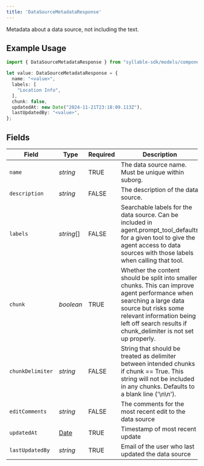 ```yaml
---
title: 'DataSourceMetadataResponse'
---
```


Metadata about a data source, not including the text.

## Example Usage

```typescript
import { DataSourceMetadataResponse } from "syllable-sdk/models/components";

let value: DataSourceMetadataResponse = {
  name: "<value>",
  labels: [
    "Location Info",
  ],
  chunk: false,
  updatedAt: new Date("2024-11-21T23:18:09.113Z"),
  lastUpdatedBy: "<value>",
};
```

## Fields

| Field                                                                                                                                                                                                                                       | Type                                                                                                                                                                                                                                        | Required                                                                                                                                                                                                                                    | Description                                                                                                                                                                                                                                 | Example                                                                                                                                                                                                                                     |
| ------------------------------------------------------------------------------------------------------------------------------------------------------------------------------------------------------------------------------------------- | ------------------------------------------------------------------------------------------------------------------------------------------------------------------------------------------------------------------------------------------- | ------------------------------------------------------------------------------------------------------------------------------------------------------------------------------------------------------------------------------------------- | ------------------------------------------------------------------------------------------------------------------------------------------------------------------------------------------------------------------------------------------- | ------------------------------------------------------------------------------------------------------------------------------------------------------------------------------------------------------------------------------------------- |
| `name`                                                                                                                                                                                                                                      | *string*                                                                                                                                                                                                                                    | TRUE                                                                                                                                                                                                                          | The data source name. Must be unique within suborg.                                                                                                                                                                                         |                                                                                                                                                                                                                                             |
| `description`                                                                                                                                                                                                                               | *string*                                                                                                                                                                                                                                    | FALSE                                                                                                                                                                                                                          | The description of the data source.                                                                                                                                                                                                         |                                                                                                                                                                                                                                             |
| `labels`                                                                                                                                                                                                                                    | *string*[]                                                                                                                                                                                                                                  | FALSE                                                                                                                                                                                                                          | Searchable labels for the data source. Can be included in agent.prompt_tool_defaults for a given tool to give the agent access to data sources with those labels when calling that tool.                                                    | [<br/>"Location Info"<br/>]                                                                                                                                                                                                                 |
| `chunk`                                                                                                                                                                                                                                     | *boolean*                                                                                                                                                                                                                                   | TRUE                                                                                                                                                                                                                          | Whether the content should be split into smaller chunks. This can improve agent performance when searching a large data source but risks some relevant information being left off search results if chunk_delimiter is not set up properly. |                                                                                                                                                                                                                                             |
| `chunkDelimiter`                                                                                                                                                                                                                            | *string*                                                                                                                                                                                                                                    | FALSE                                                                                                                                                                                                                          | String that should be treated as delimiter between intended chunks if chunk == True. This string will not be included in any chunks. Defaults to a blank line ('\n\n').                                                                     |                                                                                                                                                                                                                                             |
| `editComments`                                                                                                                                                                                                                              | *string*                                                                                                                                                                                                                                    | FALSE                                                                                                                                                                                                                          | The comments for the most recent edit to the data source                                                                                                                                                                                    |                                                                                                                                                                                                                                             |
| `updatedAt`                                                                                                                                                                                                                                 | [Date](https://developer.mozilla.org/en-US/docs/Web/JavaScript/Reference/Global_Objects/Date)                                                                                                                                               | TRUE                                                                                                                                                                                                                          | Timestamp of most recent update                                                                                                                                                                                                             |                                                                                                                                                                                                                                             |
| `lastUpdatedBy`                                                                                                                                                                                                                             | *string*                                                                                                                                                                                                                                    | TRUE                                                                                                                                                                                                                          | Email of the user who last updated the data source                                                                                                                                                                                          |                                                                                                                                                                                                                                             |